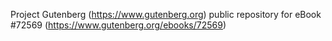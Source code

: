 Project Gutenberg (https://www.gutenberg.org) public repository
for eBook #72569 (https://www.gutenberg.org/ebooks/72569)
